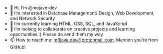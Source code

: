 - 👋 Hi, I’m @mojave-dev
- 👀 I’m interested in Database Management/ Design, Web Development, and Network Security
- 🌱 I’m currently learning HTML, CSS, SQL, and JavaScript
- 💞️ I’m looking to collaborate on creative projects and learning opportunities :) Please do send them my way
- 📫 How to reach me: m0jave.dev@protonmail.com. Mention you're from GitHub! 

<!---
  I am a third year student of Software Development. My knowledge so far is foundational and in front-end design. I am also
interested in database management and desgin and am adrently learning from any and all SQL resource I can get my hands on! I am
very open to constructive criticism so long as it is effective and hope to learn enough to contribute to the global community
soon enough :) Thanks for stopping by!
--->
